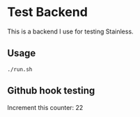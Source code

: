 # Test Backend

This is a backend I use for testing Stainless.

## Usage

```
./run.sh
```

## Github hook testing

Increment this counter: 22
